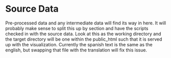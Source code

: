 Source Data
===========

Pre-processed data and any intermediate data will find its way in here.  It will probably make sense to split this up by section and have the scripts checked in with the source data.  Look at this as the working directory and the target directory will be one within the public_html such that it is served up with the visualization.  Currently the spanish text is the same as the english, but swapping that file with the translation will fix this issue.
